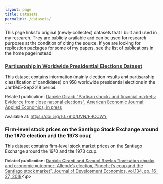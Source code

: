 ```yaml
---
layout: page
title: Datasets
permalink: /datasets/
---
```


This page links to original (newly-collected) datasets that I built and used in my research. They are publicly available and can be used for research purposes at the condition of citing the source. If you are looking for replication packages for some of my papers, see the list of publications in the home page instead.

### <a style="color: #454545;" href="https://doi.org/10.7910/DVN/FHCCWY" target="_blank" rel="noopener">Partisanship in Worldwide Presidential Elections Dataset</a>

 <p> This dataset contains information (mainly election results and partisanship classification of candidates) on 958 worldwide presidential elections in the Jan1945-Sep2018 period. 
</p>
<p> Related publication: <a style="color: #454545;" href="https://www.aeaweb.org/articles?id=10.1257/app.20190292&&from=f" target="_blank" rel="noopener">Daniele Girardi "Partisan shocks and financial markets: Evidence from close national elections", American Economic Journal: Applied Economics, in press </a></p>
 <p> Available at: <a style="color: #454545;" href="https://doi.org/10.7910/DVN/FHCCWY" target="_blank" rel="noopener">https://doi.org/10.7910/DVN/FHCCWY </a></p>

### Firm-level stock prices on the Santiago Stock Exchange around the 1970 election and the 1973 coup

 <p> This dataset contains firm-level stock market prices on the Santiago Exchange around the 1970 and the 1973 coup.</p>
 <p> Related publication: <a style="color: #454545;" href="http://tuvalu.santafe.edu/~bowles/2018%20(JDE)%20Chile.pdf" target="_blank" rel="noopener">Daniele Girardi and Samuel Bowles "Institution shocks and economic outcomes: Allende’s election, Pinochet’s coup and the Santiago stock market", Journal of Development Economics, vol.134, pp. 16-27, 2018</a><\p>
